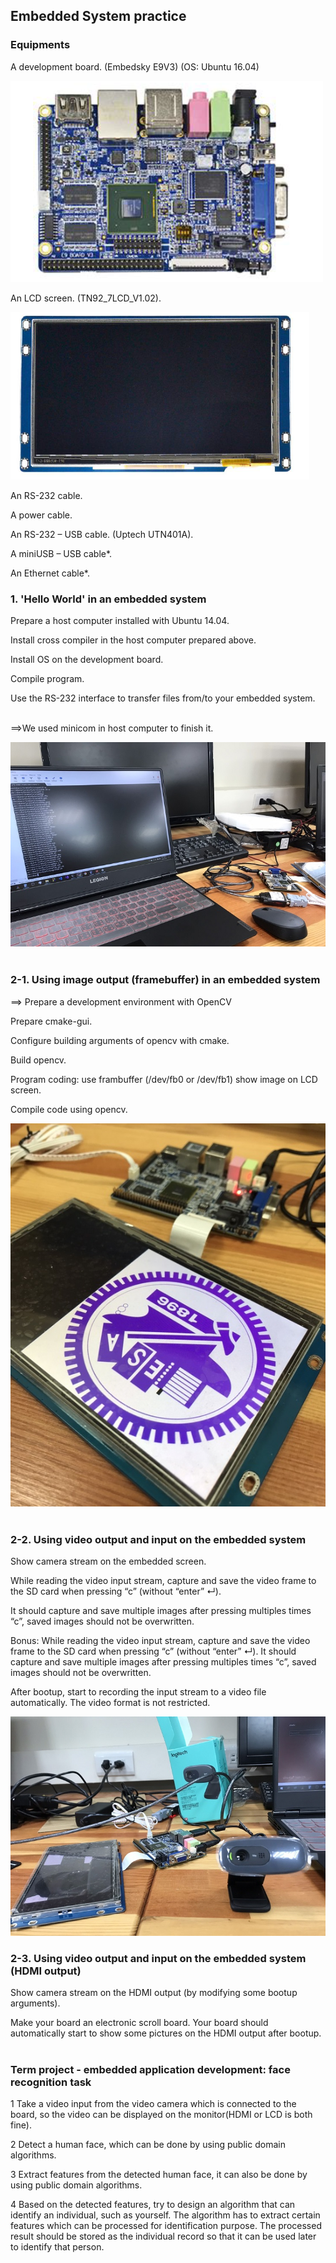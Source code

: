 ## Embedded System practice

### Equipments
A development board. (Embedsky E9V3) (OS: Ubuntu 16.04) &emsp;

![image](https://github.com/sfwang20/EmbeddedSys/blob/master/images/0-1.png)

An LCD screen. (TN92_7LCD_V1.02).  &emsp;

![image](https://github.com/sfwang20/EmbeddedSys/blob/master/images/0-2.png)

An RS-232 cable.  &emsp;

A power cable.  &emsp;

An RS-232 – USB cable. (Uptech UTN401A).  &emsp;

A miniUSB – USB cable*.  &emsp;

An Ethernet cable*.  &emsp;
&emsp;

### 1. 'Hello World' in an embedded system
Prepare a host computer installed with Ubuntu 14.04. &emsp;

Install cross compiler in the host computer prepared above. &emsp;

Install OS on the development board. &emsp;

Compile program. &emsp;

Use the RS-232 interface to transfer files from/to your embedded system. &emsp;

==>We used minicom in host computer to finish it. &emsp;

![image](https://github.com/sfwang20/EmbeddedSys/blob/master/images/1.jpg)
&emsp;

### 2-1. Using image output (framebuffer) in an embedded system
==> Prepare a development environment with OpenCV &emsp;

Prepare cmake-gui. &emsp;

Configure building arguments of opencv with cmake. &emsp;

Build opencv. &emsp;

Program coding: use frambuffer (/dev/fb0 or /dev/fb1) show image on LCD screen. &emsp;

Compile code using opencv. &emsp;

![image](https://github.com/sfwang20/EmbeddedSys/blob/master/images/2-1.jpg)
&emsp;

### 2-2. Using video output and input on the embedded system
Show camera stream on the embedded screen. &emsp;

While reading the video input stream, capture and save the video frame to the SD card when pressing “c” (without “enter” ↵).  &emsp;

It should capture and save multiple images after pressing multiples times “c”, saved images should not be overwritten. &emsp;

Bonus:
While reading the video input stream, capture and save the video frame to the SD card when pressing “c” (without “enter” ↵). It should capture and save multiple images after pressing multiples times “c”, saved images should not be overwritten.  &emsp;

After bootup, start to recording the input stream to a video file automatically. The video format is not restricted. &emsp;

![image](https://github.com/sfwang20/EmbeddedSys/blob/master/images/2-2.jpg)

### 2-3. Using video output and input on the embedded system (HDMI output)

Show camera stream on the HDMI output (by modifying some bootup arguments). &emsp;

Make your board an electronic scroll board. Your board should automatically start to show some pictures on the HDMI output after bootup. &emsp;

### Term project - embedded application development: face recognition task

1 Take a video input from the video camera which is connected to the board, so the video can be displayed on the monitor(HDMI or LCD is both fine). &emsp;

2 Detect a human face, which can be done by using public domain algorithms. &emsp;

3 Extract features from the detected human face, it can also be done by using public domain algorithms. &emsp;

4 Based on the detected features, try to design an algorithm that can identify an individual, such as yourself. The algorithm has to extract certain features which can be processed for identification purpose. The processed result should be stored as the individual record so that it can be used later to identify that person. &emsp;
